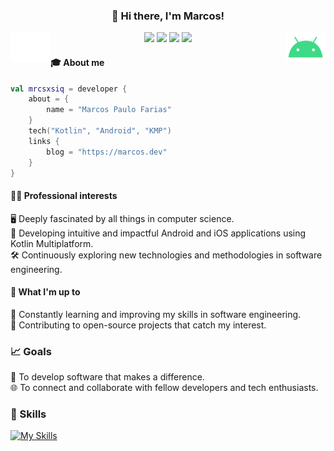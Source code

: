 ### <p align="center">👋 Hi there, I'm Marcos!</p>

<img align="right" height="48" src="android.gif">
<img align="left" height="48" src="blank.png"> 

<p align="center">
<a href="https://linkedin.com/in/mrcsxsiq"><img src="https://img.shields.io/badge/-LinkedIn-blue?style=flat-square&logo=Linkedin&logoColor=white&link=https://www.linkedin.com/in/mrcsxsiq"/></a>
<a href="https://medium.com/@mrcsxsiq"><img src="https://img.shields.io/badge/-Medium-292929?style=flat-square&labelColor=292929&logo=Medium&link=https://medium.com/@mrcsxsiq"/></a>
<a href="https://youtube.com/@mrcsxsiq"><img src="https://img.shields.io/badge/-YouTube-red?style=flat-square&logo=YouTube&link=https://youtube.com/@mrcsxsiq"/></a>
<a href="https://x.com/mrcsxsiq"><img src="https://img.shields.io/badge/-Twitter-black?style=flat-square&labelColor=black&logo=X&logoColor=white&link=https://x.com/mrcsxsiq"/></a>
</p>

#### 🎓 About me

```kotlin
val mrcsxsiq = developer {
    about = {
        name = "Marcos Paulo Farias"
    }
    tech("Kotlin", "Android", "KMP")
    links {
        blog = "https://marcos.dev"
    }
}
```
  
#### 👩‍💻 Professional interests

🖥️ Deeply fascinated by all things in computer science.<br/>
📱 Developing intuitive and impactful Android and iOS applications using Kotlin Multiplatform.<br/>
🛠️ Continuously exploring new technologies and methodologies in software engineering.<br/>

#### 🌱 What I'm up to

📖 Constantly learning and improving my skills in software engineering.<br/>
🔄 Contributing to open-source projects that catch my interest.<br/>

### 📈 Goals

🌟 To develop software that makes a difference.<br/>
🌐 To connect and collaborate with fellow developers and tech enthusiasts.<br/>

### 💪 Skills

[![My Skills](https://skillicons.dev/icons?i=androidstudio,kotlin,ktor,firebase,gradle,jenkins,java,mysql,mongodb,figma,github&theme=dark)](https://linkedin.com/in/mrcsxsiq)

